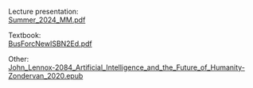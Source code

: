 Lecture presentation:  
[Summer_2024_MM.pdf](Summer_2024_MM.pdf)  

Textbook:  
[BusForcNewISBN2Ed.pdf](BusForcNewISBN2Ed.pdf)  

Other:  
[John_Lennox-2084_Artificial_Intelligence_and_the_Future_of_Humanity-Zondervan_2020.epub](John_Lennox-2084_Artificial_Intelligence_and_the_Future_of_Humanity-Zondervan_2020.epub)  
